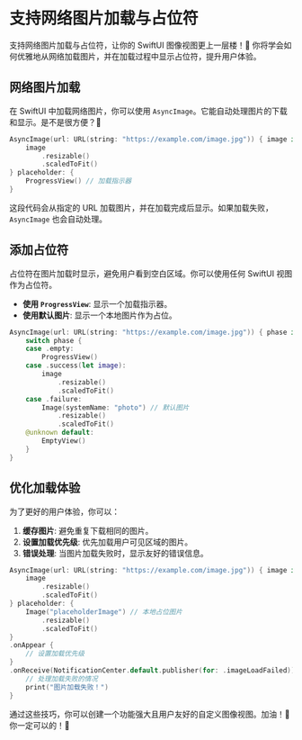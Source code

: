 ﻿# 支持网络图片加载与占位符

支持网络图片加载与占位符，让你的 SwiftUI 图像视图更上一层楼！🚀 你将学会如何优雅地从网络加载图片，并在加载过程中显示占位符，提升用户体验。

## 网络图片加载

在 SwiftUI 中加载网络图片，你可以使用 `AsyncImage`。它能自动处理图片的下载和显示。是不是很方便？🎉

```swift
AsyncImage(url: URL(string: "https://example.com/image.jpg")) { image in
    image
        .resizable()
        .scaledToFit()
} placeholder: {
    ProgressView() // 加载指示器
}
```

这段代码会从指定的 URL 加载图片，并在加载完成后显示。如果加载失败，`AsyncImage` 也会自动处理。

## 添加占位符

占位符在图片加载时显示，避免用户看到空白区域。你可以使用任何 SwiftUI 视图作为占位符。

*   **使用 `ProgressView`**: 显示一个加载指示器。
*   **使用默认图片**: 显示一个本地图片作为占位。

```swift
AsyncImage(url: URL(string: "https://example.com/image.jpg")) { phase in
    switch phase {
    case .empty:
        ProgressView()
    case .success(let image):
        image
            .resizable()
            .scaledToFit()
    case .failure:
        Image(systemName: "photo") // 默认图片
            .resizable()
            .scaledToFit()
    @unknown default:
        EmptyView()
    }
}
```

## 优化加载体验

为了更好的用户体验，你可以：

1.  **缓存图片**: 避免重复下载相同的图片。
2.  **设置加载优先级**: 优先加载用户可见区域的图片。
3.  **错误处理**: 当图片加载失败时，显示友好的错误信息。

```swift
AsyncImage(url: URL(string: "https://example.com/image.jpg")) { image in
    image
        .resizable()
        .scaledToFit()
} placeholder: {
    Image("placeholderImage") // 本地占位图片
        .resizable()
        .scaledToFit()
}
.onAppear {
    // 设置加载优先级
}
.onReceive(NotificationCenter.default.publisher(for: .imageLoadFailed)) { _ in
    // 处理加载失败的情况
    print("图片加载失败！")
}
```

通过这些技巧，你可以创建一个功能强大且用户友好的自定义图像视图。加油！💪 你一定可以的！🌟